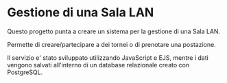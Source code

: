 # Gestione di una Sala LAN
Questo progetto punta a creare un sistema per la gestione di una Sala LAN. 

Permette di creare/partecipare a dei tornei o di prenotare una postazione.

Il servizio e' stato sviluppato utilizzando JavaScript e EJS, mentre i dati vengono salvati all'interno di un database relazionale creato con PostgreSQL. 
